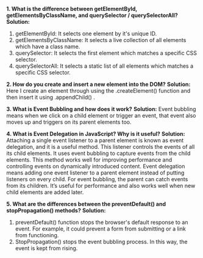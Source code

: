 **1. What is the difference between getElementById, getElementsByClassName, and querySelector / querySelectorAll?**
**Solution:** 
  1. getElementById: It selects one element by it's unique ID. 
  2. getElementsByClassName: It selects a live collection of all elements which have a class name. 
  3. querySelector: It selects the first element which matches a specific CSS selector. 
  4. querySelectorAll: It selects a static list of all elements which matches a specific CSS selector.

**2. How do you create and insert a new element into the DOM?**
**Solution:**
  Here I create an element through using the .createElement() function and then insert it using .appendChild() .

**3. What is Event Bubbling and how does it work?**
**Solution:** 
  Event bubbling means when we click on a child element or trigger an event, that event also moves up and triggers on its parent elements too.

**4. What is Event Delegation in JavaScript? Why is it useful?**
**Solution:** 
  Attaching a single event listener to a parent element is known as event delegation, and it is a useful method. This listener controls the events of all its child elements. It uses event bubbling to capture events from the child elements. This method works well for improving performance and controlling events on dynamically introduced content.
  Event delegation means adding one event listener to a parent element instead of putting listeners on every child. For event bubbling, the parent can catch events from its children. It’s useful for performance and also works well when new child elements are added later.

**5. What are the differences between the preventDefault() and stopPropagation() methods?**
**Solution:**
  1. preventDefault() function stops the browser's default response to an event. For example, it could prevent a form from submitting or a link from functioning. 
  2. StopPropagation() stops the event bubbling process. In this way, the event is kept from rising.
